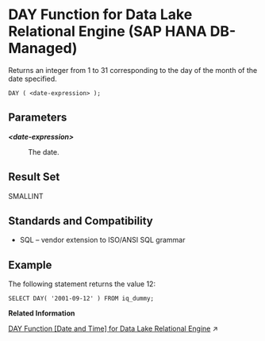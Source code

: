 <!-- loioff00ee7be6544c12a1e279a814961857 -->

# DAY Function for Data Lake Relational Engine \(SAP HANA DB-Managed\)

Returns an integer from 1 to 31 corresponding to the day of the month of the date specified.



```
DAY ( <date-expression> );
```



<a name="loioff00ee7be6544c12a1e279a814961857__section_cck_ybm_srb"/>

## Parameters


<dl>
<dt><b>

*<date-expression\>*

</b></dt>
<dd>

The date.



</dd>
</dl>



<a name="loioff00ee7be6544c12a1e279a814961857__section_hnz_ybm_srb"/>

## Result Set

SMALLINT



<a name="loioff00ee7be6544c12a1e279a814961857__section_rmn_zbm_srb"/>

## Standards and Compatibility

-   SQL – vendor extension to ISO/ANSI SQL grammar



<a name="loioff00ee7be6544c12a1e279a814961857__section_bhb_1cm_srb"/>

## Example

The following statement returns the value 12:

```
SELECT DAY( '2001-09-12' ) FROM iq_dummy;
```

**Related Information**  


[DAY Function \[Date and Time\] for Data Lake Relational Engine](https://help.sap.com/viewer/19b3964099384f178ad08f2d348232a9/2024_1_QRC/en-US/a5493fe284f2101587fac052951c6f01.html "Returns an integer from 1 to 31 corresponding to the day of the month of the date specified.") :arrow_upper_right:

